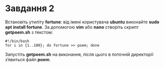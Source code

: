 # Завдання 2

Встановіть утиліту **fortune**: від імені користувача **ubuntu** виконайте **sudo apt install fortune**. За допомогою **vim** або **nano** створіть скрипт **getpoem.sh** з текстом:
```
#!/bin/bash
for i in {1..100}; do fortune >> poem; done
```
Запустіть **getpoem.sh** на виконання, після цього в поточній директорії з’явиться файл **poem**.
